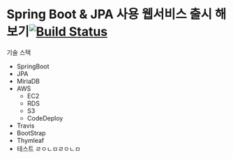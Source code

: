 Spring Boot & JPA 사용 웹서비스 출시 해보기[![Build Status](https://travis-ci.com/gonghojin/spring-webservice.svg?branch=master)](https://travis-ci.com/gonghojin/spring-webservice)
====================================
기술 스택
+ SpringBoot
+ JPA
+ MiriaDB
+ AWS
    + EC2
    + RDS
    + S3
    + CodeDeploy
+ Travis
+ BootStrap
+ Thymleaf
+ 테스트
ㄹㅇㄴㅁㄹㅇㄴㅁ